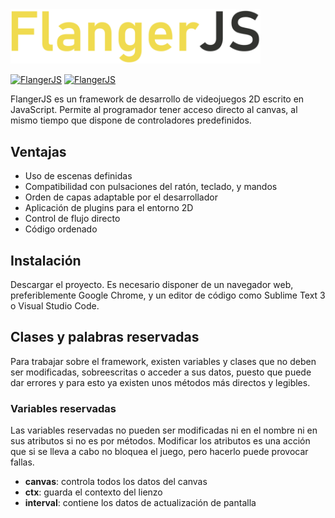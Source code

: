 <img width="400" src="assets/logo_min.png">

[![FlangerJS](https://img.shields.io/badge/version-v1.0.0-blue.svg)](https://flangerjs.org)
[![FlangerJS](https://img.shields.io/github/license/JuanGomezVilla/FlangerJS)](https://flangerjs.org)

FlangerJS es un framework de desarrollo de videojuegos 2D escrito en JavaScript. Permite al programador tener acceso directo al canvas, al mismo tiempo que dispone de controladores predefinidos.

## Ventajas
- Uso de escenas definidas
- Compatibilidad con pulsaciones del ratón, teclado, y mandos
- Orden de capas adaptable por el desarrollador
- Aplicación de plugins para el entorno 2D
- Control de flujo directo
- Código ordenado

## Instalación
Descargar el proyecto. Es necesario disponer de un navegador web, preferiblemente Google Chrome, y un editor de código como Sublime Text 3 o Visual Studio Code.

## Clases y palabras reservadas
Para trabajar sobre el framework, existen variables y clases que no deben ser modificadas, sobreescritas o acceder a sus datos, puesto que puede dar errores y para esto ya existen unos métodos más directos y legibles.

### Variables reservadas
Las variables reservadas no pueden ser modificadas ni en el nombre ni en sus atributos si no es por métodos. Modificar los atributos es una acción que si se lleva a cabo no bloquea el juego, pero hacerlo puede provocar fallas.
- **canvas**: controla todos los datos del canvas
- **ctx**: guarda el contexto del lienzo
- **interval**: contiene los datos de actualización de pantalla
